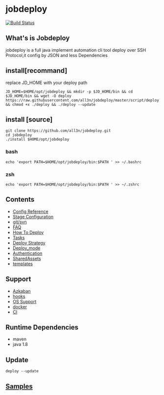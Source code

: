 # jobdeploy

[![Build Status](https://travis-ci.org/all3n/jobdeploy.svg?branch=master)](https://travis-ci.org/all3n/jobdeploy)

## What's is Jobdeploy
jobdeploy is a full java implement automation cli tool deploy over SSH Protocol,it config by JSON and less Dependencies



## install[recommand]

replace JD_HOME with your deploy path

```
JD_HOME=$HOME/opt/jobdeploy && mkdir -p $JD_HOME/bin && cd $JD_HOME/bin && wget -O deploy https://raw.githubusercontent.com/all3n/jobdeploy/master/script/deploy && chmod +x ./deploy && ./deploy --update
```



## install [source]

```
git clone https://github.com/all3n/jobdeploy.git
cd jobdeploy
./install $HOME/opt/jobdeploy
```




### bash

```
echo 'export PATH=$HOME/opt/jobdeploy/bin:$PATH ' >> ~/.bashrc
```
### zsh
```
echo 'export PATH=$HOME/opt/jobdeploy/bin:$PATH ' >> ~/.zshrc
```

## Contents
* [Config Reference](docs/config-reference.md)
* [Stage Configuration](docs/stages.md)
* [git/svn](docs/samples.md)
* [FAQ](docs/faq.md)
* [How To Deploy](docs/how-to-deploy.md)
* [Tasks](docs/tasks.md)
* [Deploy Strategy](docs/strategy.md)
* [Deploy_mode](docs/deploy-mode.md)
* [Authentication](docs/authentication.md)
* [SharedAssets](docs/SharedAssets.md)
* [templates](docs/templates.md)

## Support
* [Azkaban](docs/azkaban.md)
* [hooks](docs/hooks.md)
* [OS Support](docs/os.md)
* [docker](docs/docker.md)
* [CI](docs/ci.md)


## Runtime Dependencies
* maven
* java  1.8

## Update
```
deploy --update
```

## [Samples](https://github.com/all3n/jobdeploy/tree/master/samples)
